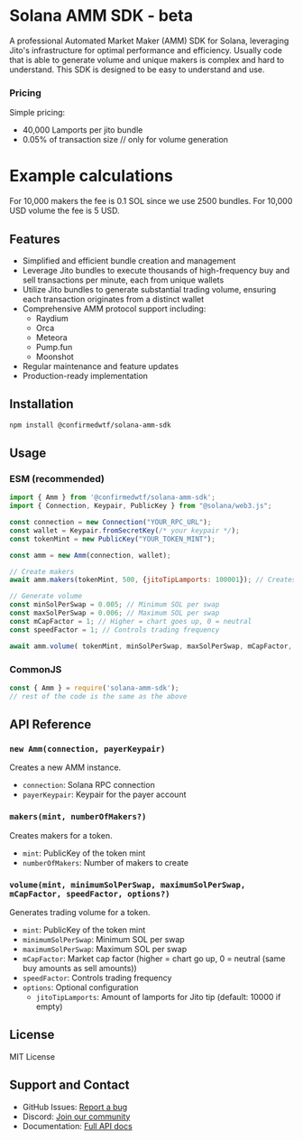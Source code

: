 # Solana AMM SDK - beta

A professional Automated Market Maker (AMM) SDK for Solana, leveraging Jito's infrastructure for optimal performance and efficiency.
Usually code that is able to generate volume and unique makers is complex and hard to understand. 
This SDK is designed to be easy to understand and use.


### Pricing

Simple pricing:
- 40,000 Lamports per jito bundle
- 0.05% of transaction size // only for volume generation


# Example calculations
For 10,000 makers the fee is 0.1 SOL since we use 2500 bundles.
For 10,000 USD volume the fee is 5 USD.

## Features

- Simplified and efficient bundle creation and management
- Leverage Jito bundles to execute thousands of high-frequency buy and sell transactions per minute, each from unique wallets
- Utilize Jito bundles to generate substantial trading volume, ensuring each transaction originates from a distinct wallet
- Comprehensive AMM protocol support including:
  - Raydium
  - Orca
  - Meteora
  - Pump.fun
  - Moonshot
- Regular maintenance and feature updates
- Production-ready implementation

## Installation

```bash
npm install @confirmedwtf/solana-amm-sdk
```

## Usage

### ESM (recommended)
```javascript
import { Amm } from '@confirmedwtf/solana-amm-sdk';
import { Connection, Keypair, PublicKey } from "@solana/web3.js";

const connection = new Connection("YOUR_RPC_URL");
const wallet = Keypair.fromSecretKey(/* your keypair */);
const tokenMint = new PublicKey("YOUR_TOKEN_MINT");

const amm = new Amm(connection, wallet);

// Create makers
await amm.makers(tokenMint, 500, {jitoTipLamports: 100001}); // Creates 500 makers

// Generate volume
const minSolPerSwap = 0.005; // Minimum SOL per swap
const maxSolPerSwap = 0.006; // Maximum SOL per swap
const mCapFactor = 1; // Higher = chart goes up, 0 = neutral
const speedFactor = 1; // Controls trading frequency

await amm.volume( tokenMint, minSolPerSwap, maxSolPerSwap, mCapFactor, speedFactor, { jitoTipLamports: 1000 });
```

### CommonJS
```javascript
const { Amm } = require('solana-amm-sdk');
// rest of the code is the same as the above
```

## API Reference

### `new Amm(connection, payerKeypair)`
Creates a new AMM instance.

- `connection`: Solana RPC connection
- `payerKeypair`: Keypair for the payer account

### `makers(mint, numberOfMakers?)`
Creates makers for a token.

- `mint`: PublicKey of the token mint
- `numberOfMakers`: Number of makers to create

### `volume(mint, minimumSolPerSwap, maximumSolPerSwap, mCapFactor, speedFactor, options?)`
Generates trading volume for a token.

- `mint`: PublicKey of the token mint
- `minimumSolPerSwap`: Minimum SOL per swap
- `maximumSolPerSwap`: Maximum SOL per swap
- `mCapFactor`: Market cap factor (higher = chart go up, 0 = neutral (same buy amounts as sell amounts))
- `speedFactor`: Controls trading frequency
- `options`: Optional configuration
  - `jitoTipLamports`: Amount of lamports for Jito tip (default: 10000 if empty)

## License

MIT License

## Support and Contact

- GitHub Issues: [Report a bug](https://github.com/confirmedwtf/solana-amm-sdk/issues)
- Discord: [Join our community](https://discord.gg/confirmedwtf)
- Documentation: [Full API docs](https://docs.confirmed.wtf)
